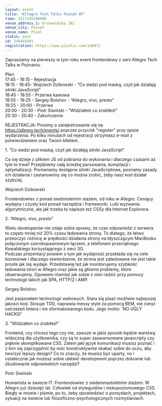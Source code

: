 ```yaml
---
layout: event
title: "Allegro Tech Talks Poznań #7"
time: 1517245200000
venue_address_1: Grunwaldzka 182
venue_city: Poznań
venue_name: Pixel 
status: past
id: 246444391
registration: https://www.picatic.com/140971
---
```


<p>Zapraszamy na pierwszy w tym roku event frontendowy z serii Allegro Tech Talks w Poznaniu.</p>
<p>Plan:<br />17:45 - 18:15 - Rejestracja<br />18:15 - 18:45- Wojciech Dzikowski - “Co siedzi pod maską, czyli jak działają silniki JavaScript”<br />18:45 - 18:55 - Przerwa kawowa<br />18:55 - 19:25 - Sergey Bolshov - “Allegro, vivo, presto”<br />19:25 - 20:00 - Przerwa<br />20:00 - 20:30 - Piotr Siwiński - “Widziałem co zrobiłeś!”<br />20:30 - 20:40 - Zakończenie</p>
<p>REJESTRACJA: Prosimy o zarejestrowanie się na <a href="https://allegro.tech/events/" class="linkified">https://allegro.tech/events/</a> poprzez przycisk "register" przy opisie wydarzenia. Po kilku minutach od rejestracji otrzymasz e-mail z potwierdzeniem oraz Twoim biletem.</p>
<p>1. “Co siedzi pod maską, czyli jak działają silniki JavaScript”</p>
<p>Co się dzieje z plikiem JS od pobrania do wykonania i dlaczego czasami aż tyle to trwa? Przejdziemy całą ścieżkę parsowania, kompilacji i optymalizacji. Porównamy dostępne silniki JavaScriptowe, poznamy zasady ich działania i zastanowimy się co można zrobić, żeby nasz kod działał szybciej.</p>
<p>Wojciech Dzikowski</p>
<p>Frontendowiec z ponad siedmioletnim stażem, od roku w Allegro. Ceniący wydajny i czysty kod ponad narzędzia i frameworki. Lubi wyzwania algorytmiczne, ale jak trzeba to napisze też CSSy dla Internet Explorera.</p>
<p>2. “Allegro, vivo, presto”</p>
<p>Wielu developerów nie zdaje sobie sprawy, że czas odpowiedzi z serwera to często mniej niż 20% czasu ładowania strony. To dlatego, że łatwo przeoczyć różnicę w prędkości działania strony na błyszczącym MacBooku połączonym szerokopasmowym łączem, a telefonem przeciętnego Kowalskiego korzystającego z sieci 3G.<br />Podczas prezentacji powiem o tym jak wydajność przekłada się na cele biznesowe i dlaczego stwierdzenie, że strona jest załadowana nie jest takie proste jak się wydaje. Przedstawię też jak monitorujemy szybkość ładowania stron w Allegro oraz jakie są główne problemy, które obserwujemy. Opowiem również jak sobie z nimi radzić przy pomocy technologii takich jak SPA, HTTP/2 i AMP.</p>
<p>Sergey Bolshov</p>
<p>Jest pasjonatem technologii webowych. Stara się pisać możliwie najlepszej jakości kod. Stosuje TDD, naprawia messy style za pomocą BEM, nie cierpi ostrzeżeń lintera i nie sformatowanego kodu. Jego motto: 'NO UGLY HACKS!'</p>
<p>3. "Widziałem co zrobiłeś!"</p>
<p>Frontend, czy chcesz tego czy nie, zawsze w jakiś sposób będzie warstwą widoczną dla użytkownika, czy są to super zaawansowane javascripty czy pięknie skomplikowane CSS. Zatem jaki język komunikacji musisz poznać i z kim się zaprzyjaźnić by móc konstruktywnie skakać sobie do oczu, aby tworzyć lepszy design? Co to znaczy, że musisz być uparty, no i ostatecznie jak możesz sobie ułatwić development poprzez dobranie lub zbudowanie odpowiednich narzędzi?</p>
<p>Piotr Siwiński</p>
<p>Humanista w świecie IT. Frontendowiec z siedemnastoletnim stażem. W Allegro już dziesięć lat. Człowiek od styleguidów i niskopoziomowego CSS. Biegły w mowie i piśmie, po to, żeby opowiedzieć o pomysłach, projektach, sytuacji na świecie lub filozoficzno-psychologicznych rozmyślaniach.</p>
